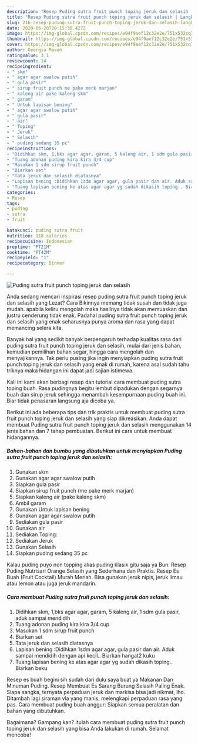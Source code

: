 ```yaml
---
description: "Resep Puding sutra fruit punch toping jeruk dan selasih | Langkah Membuat Puding sutra fruit punch toping jeruk dan selasih Yang Enak Banget"
title: "Resep Puding sutra fruit punch toping jeruk dan selasih | Langkah Membuat Puding sutra fruit punch toping jeruk dan selasih Yang Enak Banget"
slug: 216-resep-puding-sutra-fruit-punch-toping-jeruk-dan-selasih-langkah-membuat-puding-sutra-fruit-punch-toping-jeruk-dan-selasih-yang-enak-banget
date: 2020-06-28T20:15:30.427Z
image: https://img-global.cpcdn.com/recipes/e94f9aef12c32e2e/751x532cq70/puding-sutra-fruit-punch-toping-jeruk-dan-selasih-foto-resep-utama.jpg
thumbnail: https://img-global.cpcdn.com/recipes/e94f9aef12c32e2e/751x532cq70/puding-sutra-fruit-punch-toping-jeruk-dan-selasih-foto-resep-utama.jpg
cover: https://img-global.cpcdn.com/recipes/e94f9aef12c32e2e/751x532cq70/puding-sutra-fruit-punch-toping-jeruk-dan-selasih-foto-resep-utama.jpg
author: Georgia Mason
ratingvalue: 3.1
reviewcount: 14
recipeingredient:
- " skm"
- " agar agar swalow putih"
- " gula pasir"
- " sirup fruit punch me pake merk marjan"
- " kaleng air pake kaleng skm"
- " garam"
- " Untuk lapisan bening"
- " agar agar swalow putih"
- " gula pasir"
- " air"
- " Toping"
- " Jeruk"
- " Selasih"
- " puding sedang 35 pc"
recipeinstructions:
- "Didihkan skm, 1,bks agar agar, garam, 5 kaleng air, 1 sdm gula pasir, aduk sampai mendidih"
- "Tuang adonan puding kira kira 3/4 cup"
- "Masukan 1 sdm sirup fruit punch"
- "Biarkan set"
- "Tata jeruk dan selasih diatasnya"
- "Lapisan bening :Didihkan 1sdm agar agar, gula pasir dan air. Aduk sampai mendidih dengan api kecil.. Biarkan hangat2 kuku"
- "Tuang lapisan bening ke atas agar agar yg sudah dikasih toping.. Biarkan beku"
categories:
- Resep
tags:
- puding
- sutra
- fruit

katakunci: puding sutra fruit 
nutrition: 118 calories
recipecuisine: Indonesian
preptime: "PT21M"
cooktime: "PT42M"
recipeyield: "1"
recipecategory: Dinner

---
```



![Puding sutra fruit punch toping jeruk dan selasih](https://img-global.cpcdn.com/recipes/e94f9aef12c32e2e/751x532cq70/puding-sutra-fruit-punch-toping-jeruk-dan-selasih-foto-resep-utama.jpg)

Anda sedang mencari inspirasi resep puding sutra fruit punch toping jeruk dan selasih yang Lezat? Cara Bikinnya memang tidak susah dan tidak juga mudah. apabila keliru mengolah maka hasilnya tidak akan memuaskan dan justru cenderung tidak enak. Padahal puding sutra fruit punch toping jeruk dan selasih yang enak seharusnya punya aroma dan rasa yang dapat memancing selera kita.

Banyak hal yang sedikit banyak berpengaruh terhadap kualitas rasa dari puding sutra fruit punch toping jeruk dan selasih, mulai dari jenis bahan, kemudian pemilihan bahan segar, hingga cara mengolah dan menyajikannya. Tak perlu pusing jika ingin menyiapkan puding sutra fruit punch toping jeruk dan selasih yang enak di rumah, karena asal sudah tahu triknya maka hidangan ini dapat jadi sajian istimewa.

Kali ini kami akan berbagi resep dan tutorial cara membuat puding sutra toping buah. Rasa pudingnya begitu lembut dipadukan dengan segarnya buah dan sirup jeruk sehingga menambah kesempurnaan puding buah ini. Biar tidak penasaran langsung aja dicoba ya.


Berikut ini ada beberapa tips dan trik praktis untuk membuat puding sutra fruit punch toping jeruk dan selasih yang siap dikreasikan. Anda dapat membuat Puding sutra fruit punch toping jeruk dan selasih menggunakan 14 jenis bahan dan 7 tahap pembuatan. Berikut ini cara untuk membuat hidangannya.

<!--inarticleads1-->

##### Bahan-bahan dan bumbu yang dibutuhkan untuk menyiapkan Puding sutra fruit punch toping jeruk dan selasih:

1. Gunakan  skm
1. Gunakan  agar agar swalow putih
1. Siapkan  gula pasir
1. Siapkan  sirup fruit punch (me pake merk marjan)
1. Siapkan  kaleng air (pake kaleng skm)
1. Ambil  garam
1. Gunakan  Untuk lapisan bening
1. Gunakan  agar agar swalow putih
1. Sediakan  gula pasir
1. Gunakan  air
1. Sediakan  Toping:
1. Sediakan  Jeruk
1. Gunakan  Selasih
1. Siapkan  puding sedang 35 pc


Kalau puding puyo non topping alias puding klasik gitu saja ya Bun. Resep Puding Nutrisari Orange Selasih yang Sederhana dan Praktis. Resep Es Buah (Fruit Cocktail) Murah Meriah. Bisa gunakan jeruk nipis, jeruk limau atau lemon atau juga jeruk mandarin. 

<!--inarticleads2-->

##### Cara membuat Puding sutra fruit punch toping jeruk dan selasih:

1. Didihkan skm, 1,bks agar agar, garam, 5 kaleng air, 1 sdm gula pasir, aduk sampai mendidih
1. Tuang adonan puding kira kira 3/4 cup
1. Masukan 1 sdm sirup fruit punch
1. Biarkan set
1. Tata jeruk dan selasih diatasnya
1. Lapisan bening :Didihkan 1sdm agar agar, gula pasir dan air. Aduk sampai mendidih dengan api kecil.. Biarkan hangat2 kuku
1. Tuang lapisan bening ke atas agar agar yg sudah dikasih toping.. Biarkan beku


Resep es buah begini sih sudah dari dulu saya buat ya Makanan Dan Minuman Puding. Resep Membuat Es Sarang Burung Selasih Paling Enak. Siapa sangka, ternyata perpaduan jeruk dan markisa bisa jadi nikmat, lho. Ditambah lagi siraman vla yang manis, melengkapi perpaduan rasa yang pas. Cara membuat puding buah anggur: Siapkan semua peralatan dan bahan yang dibutuhkan. 

Bagaimana? Gampang kan? Itulah cara membuat puding sutra fruit punch toping jeruk dan selasih yang bisa Anda lakukan di rumah. Selamat mencoba!
